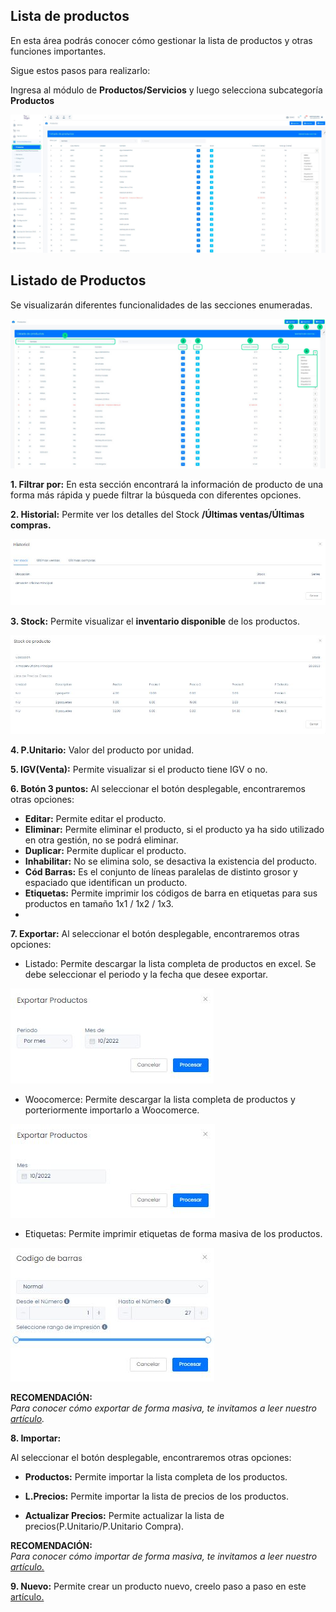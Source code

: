 ## Lista de productos
En esta área podrás conocer cómo gestionar la lista de productos y otras funciones importantes.

Sigue estos pasos para realizarlo:

Ingresa al módulo de **Productos/Servicios** y luego selecciona subcategoría **Productos**

![img1](img/Lista%20de%20productos_01.jpg)

## Listado de Productos
Se visualizarán diferentes funcionalidades de las secciones enumeradas.

![img2](img/Lista%20de%20productos_02.jpg)

**1.  Filtrar por:** En esta sección encontrará la información de producto de una forma más rápida y puede filtrar la búsqueda con diferentes opciones.

**2.  Historial:** Permite ver los detalles del Stock **/Últimas ventas/Últimas compras.**

![img3](img/Lista%20de%20productos_03.jpg)

**3.  Stock:** Permite visualizar el **inventario disponible** de los productos.

![img4](img/Lista%20de%20productos_04.jpg)

**4.  P.Unitario:** Valor del producto por unidad.

**5.  IGV(Venta):** Permite visualizar si el producto tiene IGV o no.

**6.  Botón 3 puntos:** Al seleccionar el botón desplegable, encontraremos otras opciones:

* **Editar:** Permite editar el producto.
* **Eliminar:** Permite eliminar el producto, si el producto ya ha sido utilizado en otra gestión, no se podrá eliminar.
* **Duplicar:** Permite duplicar el producto.
* **Inhabilitar:** No se elimina solo, se desactiva la existencia del producto.
* **Cód Barras:** Es el conjunto de líneas paralelas de distinto grosor y espaciado que identifican un producto.
* **Etiquetas:** Permite imprimir los códigos de barra en etiquetas para sus productos en tamaño 1x1 / 1x2 / 1x3.
* 
**7.  Exportar:** Al seleccionar el botón desplegable, encontraremos otras opciones:

* Listado: Permite descargar la lista completa de productos en excel. Se debe seleccionar el periodo y la fecha que desee exportar.

![img5](img/Lista%20de%20productos_05.jpg)

* Woocomerce: Permite descargar la lista completa de productos y porteriormente importarlo a Woocomerce.

![img6](img/Lista%20de%20productos_06.jpg)

* Etiquetas: Permite imprimir etiquetas de forma masiva de los productos.

![img7](img/Lista%20de%20productos_07.jpg)

**RECOMENDACIÓN:**<br>
_Para conocer cómo exportar de forma masiva, te invitamos a leer nuestro [artículo](#)._ 

**8.  Importar:**

Al seleccionar el botón desplegable, encontraremos otras opciones:

* **Productos:** Permite importar la lista completa de los productos.

* **L.Precios:**  Permite importar la lista de precios de los productos.

* **Actualizar Precios:** Permite actualizar la lista de precios(P.Unitario/P.Unitario Compra).

**RECOMENDACIÓN:**<br>
_Para conocer cómo importar de forma masiva, te invitamos a leer nuestro [artículo.](#)_

**9.  Nuevo:** Permite crear un producto nuevo, creelo paso a paso en este [artículo.](#)